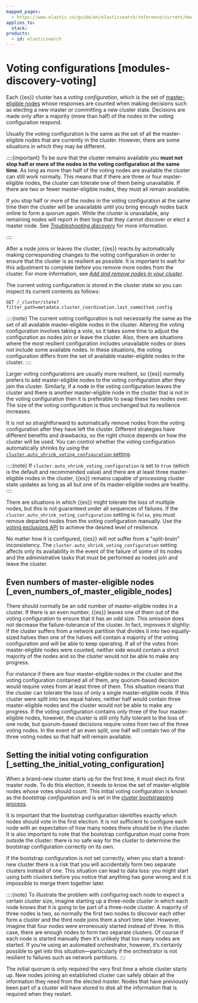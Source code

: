 ```yaml
---
mapped_pages:
  - https://www.elastic.co/guide/en/elasticsearch/reference/current/modules-discovery-voting.html
applies_to:
  stack:
products:
  - id: elasticsearch
---
```


# Voting configurations [modules-discovery-voting]

Each {{es}} cluster has a *voting configuration*, which is the set of [master-eligible nodes](../clusters-nodes-shards/node-roles.md#master-node-role) whose responses are counted when making decisions such as electing a new master or committing a new cluster state. Decisions are made only after a majority (more than half) of the nodes in the voting configuration respond.

Usually the voting configuration is the same as the set of all the master-eligible nodes that are currently in the cluster. However, there are some situations in which they may be different.

::::{important}
To be sure that the cluster remains available you **must not stop half or more of the nodes in the voting configuration at the same time**. As long as more than half of the voting nodes are available the cluster can still work normally. This means that if there are three or four master-eligible nodes, the cluster can tolerate one of them being unavailable. If there are two or fewer master-eligible nodes, they must all remain available.

If you stop half or more of the nodes in the voting configuration at the same time then the cluster will be unavailable until you bring enough nodes back online to form a quorum again. While the cluster is unavailable, any remaining nodes will report in their logs that they cannot discover or elect a master node. See [*Troubleshooting discovery*](../../../troubleshoot/elasticsearch/discovery-troubleshooting.md) for more information.

::::


After a node joins or leaves the cluster, {{es}} reacts by automatically making corresponding changes to the voting configuration in order to ensure that the cluster is as resilient as possible. It is important to wait for this adjustment to complete before you remove more nodes from the cluster. For more information, see [*Add and remove nodes in your cluster*](../../maintenance/add-and-remove-elasticsearch-nodes.md).

The current voting configuration is stored in the cluster state so you can inspect its current contents as follows:

```console
GET /_cluster/state?filter_path=metadata.cluster_coordination.last_committed_config
```

::::{note}
The current voting configuration is not necessarily the same as the set of all available master-eligible nodes in the cluster. Altering the voting configuration involves taking a vote, so it takes some time to adjust the configuration as nodes join or leave the cluster. Also, there are situations where the most resilient configuration includes unavailable nodes or does not include some available nodes. In these situations, the voting configuration differs from the set of available master-eligible nodes in the cluster.
::::

Larger voting configurations are usually more resilient, so {{es}} normally prefers to add master-eligible nodes to the voting configuration after they join the cluster. Similarly, if a node in the voting configuration leaves the cluster and there is another master-eligible node in the cluster that is not in the voting configuration then it is preferable to swap these two nodes over. The size of the voting configuration is thus unchanged but its resilience increases.

It is not so straightforward to automatically remove nodes from the voting configuration after they have left the cluster. Different strategies have different benefits and drawbacks, so the right choice depends on how the cluster will be used. You can control whether the voting configuration automatically shrinks by using the [`cluster.auto_shrink_voting_configuration` setting](elasticsearch://reference/elasticsearch/configuration-reference/discovery-cluster-formation-settings.md).

::::{note}
If `cluster.auto_shrink_voting_configuration` is set to `true` (which is the default and recommended value) and there are at least three master-eligible nodes in the cluster, {{es}} remains capable of processing cluster state updates as long as all but one of its master-eligible nodes are healthy.
::::

There are situations in which {{es}} might tolerate the loss of multiple nodes, but this is not guaranteed under all sequences of failures. If the `cluster.auto_shrink_voting_configuration` setting is `false`, you must remove departed nodes from the voting configuration manually. Use the [voting exclusions API](https://www.elastic.co/docs/api/doc/elasticsearch/operation/operation-cluster-post-voting-config-exclusions) to achieve the desired level of resilience.

No matter how it is configured, {{es}} will not suffer from a "split-brain" inconsistency. The `cluster.auto_shrink_voting_configuration` setting affects only its availability in the event of the failure of some of its nodes and the administrative tasks that must be performed as nodes join and leave the cluster.

## Even numbers of master-eligible nodes [_even_numbers_of_master_eligible_nodes]

There should normally be an odd number of master-eligible nodes in a cluster. If there is an even number, {{es}} leaves one of them out of the voting configuration to ensure that it has an odd size. This omission does not decrease the failure-tolerance of the cluster. In fact, improves it slightly: if the cluster suffers from a network partition that divides it into two equally-sized halves then one of the halves will contain a majority of the voting configuration and will be able to keep operating. If all of the votes from master-eligible nodes were counted, neither side would contain a strict majority of the nodes and so the cluster would not be able to make any progress.

For instance if there are four master-eligible nodes in the cluster and the voting configuration contained all of them, any quorum-based decision would require votes from at least three of them. This situation means that the cluster can tolerate the loss of only a single master-eligible node. If this cluster were split into two equal halves, neither half would contain three master-eligible nodes and the cluster would not be able to make any progress. If the voting configuration contains only three of the four master-eligible nodes, however, the cluster is still only fully tolerant to the loss of one node, but quorum-based decisions require votes from two of the three voting nodes. In the event of an even split, one half will contain two of the three voting nodes so that half will remain available.

## Setting the initial voting configuration [_setting_the_initial_voting_configuration]

When a brand-new cluster starts up for the first time, it must elect its first master node. To do this election, it needs to know the set of master-eligible nodes whose votes should count. This initial voting configuration is known as the *bootstrap configuration* and is set in the [cluster bootstrapping process](modules-discovery-bootstrap-cluster.md).

It is important that the bootstrap configuration identifies exactly which nodes should vote in the first election. It is not sufficient to configure each node with an expectation of how many nodes there should be in the cluster. It is also important to note that the bootstrap configuration must come from outside the cluster: there is no safe way for the cluster to determine the bootstrap configuration correctly on its own.

If the bootstrap configuration is not set correctly, when you start a brand-new cluster there is a risk that you will accidentally form two separate clusters instead of one. This situation can lead to data loss: you might start using both clusters before you notice that anything has gone wrong and it is impossible to merge them together later.

::::{note}
To illustrate the problem with configuring each node to expect a certain cluster size, imagine starting up a three-node cluster in which each node knows that it is going to be part of a three-node cluster. A majority of three nodes is two, so normally the first two nodes to discover each other form a cluster and the third node joins them a short time later. However, imagine that four nodes were erroneously started instead of three. In this case, there are enough nodes to form two separate clusters. Of course if each node is started manually then it’s unlikely that too many nodes are started. If you’re using an automated orchestrator, however, it’s certainly possible to get into this situation—particularly if the orchestrator is not resilient to failures such as network partitions.
::::

The initial quorum is only required the very first time a whole cluster starts up. New nodes joining an established cluster can safely obtain all the information they need from the elected master. Nodes that have previously been part of a cluster will have stored to disk all the information that is required when they restart.
